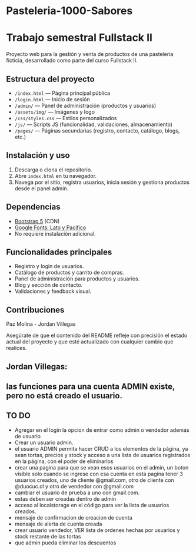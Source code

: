 
# Pasteleria-1000-Sabores
Trabajo semestral Fullstack II
=======

Proyecto web para la gestión y venta de productos de una pastelería ficticia, desarrollado como parte del curso Fullstack II.

## Estructura del proyecto

- `/index.html` — Página principal pública
- `/login.html` — Inicio de sesión
- `/admin/` — Panel de administración (productos y usuarios)
- `/assets/img/` — Imágenes y logo
- `/css/styles.css` — Estilos personalizados
- `/js/` — Scripts JS (funcionalidad, validaciones, almacenamiento)
- `/pages/` — Páginas secundarias (registro, contacto, catálogo, blogs, etc.)

## Instalación y uso

1. Descarga o clona el repositorio.
2. Abre `index.html` en tu navegador.
3. Navega por el sitio, registra usuarios, inicia sesión y gestiona productos desde el panel admin.

## Dependencias

- [Bootstrap 5](https://getbootstrap.com/) (CDN)
- [Google Fonts: Lato y Pacifico](https://fonts.google.com/)
- No requiere instalación adicional.

## Funcionalidades principales

- Registro y login de usuarios.
- Catálogo de productos y carrito de compras.
- Panel de administración para productos y usuarios.
- Blog y sección de contacto.
- Validaciones y feedback visual.

## Contribuciones

Paz Molina - Jordan Villegas

Asegúrate de que el contenido del README refleje con precisión el estado actual del proyecto y que esté actualizado con cualquier cambio que realices.

## Jordan Villegas:
## las funciones para una cuenta ADMIN existe, pero no está creado el usuario.
## TO DO
- Agregar en el login la opcion de entrar como admin o vendedor además de usuario
- Crear un usuario admin.
- el usuario ADMIN permita hacer CRUD a los elementos de la página, ya sean tortas, precios y stock y acceso a una lista de usuarios registrados en la página,
  con el poder de eliminarlos
- crear una pagina para que se vean esos usuarios en el admin, un boton visible solo cuando se ingrese con esa cuenta
  en esta pagina tener 3 usuarios creados, uno de cliente @gmail.com, otro de cliente con @duocuc.cl y otro de vendedor con @gmail.com
- cambiar el usuario de prueba  a uno con gmail.com.
- estas deben ser creadas dentro de admin
- acceso al localstorage en el código para ver la lista de usuarios creados.
- mensaje de confirmacion de creacion de cuenta
- mensaje de alerta de cuenta creada
- crear usuario vendedor, VER lista de ordenes hechas por usuarios y stock restante de las tortas
- que admin pueda eliminar los descuentos

